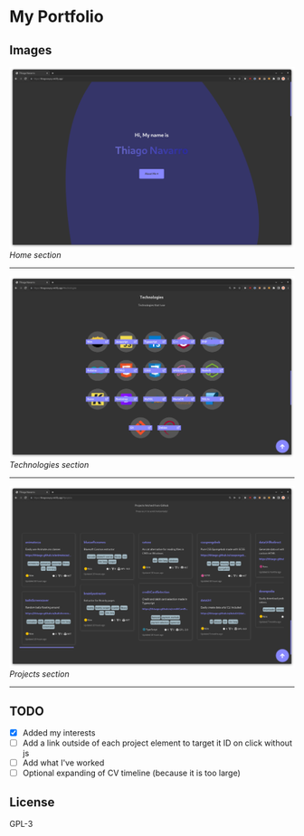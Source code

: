 # My Portfolio

## Images
![Home](image/home.png)
_Home section_

---
![Technologies](image/technologies.png)
_Technologies section_

---
![Projects](image/projects.png)
_Projects section_

---
## TODO

- [x] Added my interests
- [ ] Add a link outside of each project element to target it ID on click without js
- [ ] Add what I've worked
- [ ] Optional expanding of CV timeline (because it is too large)

## License

GPL-3
